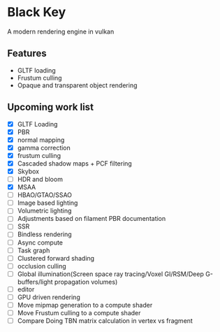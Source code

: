 # Black Key


A modern rendering engine in vulkan

## Features
* GLTF loading
* Frustum culling
* Opaque and transparent object rendering

##  Upcoming work list
* [x] GLTF Loading
* [x] PBR
* [x] normal mapping
* [x] gamma correction
* [x] frustum culling
* [x] Cascaded shadow maps + PCF filtering
* [x] Skybox 
* [ ] HDR and bloom
* [x] MSAA
* [ ] HBAO/GTAO/SSAO
* [ ] Image based lighting
* [ ] Volumetric lighting
* [ ] Adjustments based on filament PBR documentation
* [ ] SSR
* [ ] Bindless rendering
* [ ] Async compute
* [ ] Task graph
* [ ] Clustered forward shading
* [ ] occlusion culling
* [ ] Global illumination(Screen space ray tracing/Voxel GI/RSM/Deep G-buffers/light propagation volumes)
* [ ] editor
* [ ] GPU driven rendering
* [ ] Move mipmap generation to a compute shader
* [ ] Move Frustum culling to a compute shader
* [ ] Compare Doing TBN matrix calculation in vertex vs fragment
